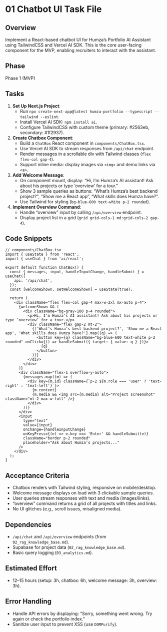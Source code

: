 # 01 Chatbot UI Task File

## Overview
Implement a React-based chatbot UI for Humza’s Portfolio AI Assistant using TailwindCSS and Vercel AI SDK. This is the core user-facing component for the MVP, enabling recruiters to interact with the assistant.

## Phase
Phase 1 (MVP)

## Tasks
1. **Set Up Next.js Project**:
   - Run `npx create-next-app@latest humza-portfolio --typescript --tailwind --eslint`.
   - Install Vercel AI SDK: `npm install ai`.
   - Configure TailwindCSS with custom theme (primary: #2563eb, secondary: #1f2937).
2. **Create Chatbox Component**:
   - Build a `ChatBox` React component in `components/ChatBox.tsx`.
   - Use Vercel AI SDK to stream responses from `/api/chat` endpoint.
   - Render messages in a scrollable div with Tailwind classes (`flex flex-col gap-4`).
   - Support inline media: display images via `<img>` and demo links via `<a>`.
3. **Add Welcome Message**:
   - On component mount, display: “Hi, I’m Humza’s AI assistant! Ask about his projects or type ‘overview’ for a tour.”
   - Show 3 sample queries as buttons: “What’s Humza’s best backend project?”, “Show me a React app”, “What skills does Humza have?”.
   - Use Tailwind for styling (`bg-blue-600 text-white p-2 rounded`).
4. **Implement Overview Command**:
   - Handle “overview” input by calling `/api/overview` endpoint.
   - Display project list in a grid (`grid grid-cols-1 md:grid-cols-2 gap-4`).

## Code Snippets
```tsx
// components/ChatBox.tsx
import { useState } from 'react';
import { useChat } from 'ai/react';

export default function ChatBox() {
  const { messages, input, handleInputChange, handleSubmit } = useChat({
    api: '/api/chat',
  });
  const [welcomeShown, setWelcomeShown] = useState(true);

  return (
    <div className="flex flex-col gap-4 max-w-2xl mx-auto p-4">
      {welcomeShown && (
        <div className="bg-gray-100 p-4 rounded">
          <p>Hi, I’m Humza’s AI assistant! Ask about his projects or type ‘overview’ for a tour.</p>
          <div className="flex gap-2 mt-2">
            {['What’s Humza’s best backend project?', 'Show me a React app', 'What skills does Humza have?'].map((q) => (
              <button key={q} className="bg-blue-600 text-white p-2 rounded" onClick={() => handleSubmit({ target: { value: q } })}>
                {q}
              </button>
            ))}
          </div>
        </div>
      )}
      <div className="flex-1 overflow-y-auto">
        {messages.map((m) => (
          <div key={m.id} className={`p-2 ${m.role === 'user' ? 'text-right' : 'text-left'}`}>
            {m.content}
            {m.media && <img src={m.media} alt="Project screenshot" className="mt-2 max-w-full" />}
          </div>
        ))}
      </div>
      <input
        type="text"
        value={input}
        onChange={handleInputChange}
        onKeyPress={(e) => e.key === 'Enter' && handleSubmit(e)}
        className="border p-2 rounded"
        placeholder="Ask about Humza’s projects..."
      />
    </div>
  );
}
```

## Acceptance Criteria
- Chatbox renders with Tailwind styling, responsive on mobile/desktop.
- Welcome message displays on load with 3 clickable sample queries.
- User queries stream responses with text and media (images/links).
- “overview” command returns a grid of all projects with titles and links.
- No UI glitches (e.g., scroll issues, misaligned media).

## Dependencies
- `/api/chat` and `/api/overview` endpoints (from `02_rag_knowledge_base.md`).
- Supabase for project data (`02_rag_knowledge_base.md`).
- Basic query logging (`03_analytics.md`).

## Estimated Effort
- 12–15 hours (setup: 3h, chatbox: 6h, welcome message: 3h, overview: 3h).

## Error Handling
- Handle API errors by displaying: “Sorry, something went wrong. Try again or check the portfolio index.”
- Sanitize user input to prevent XSS (use `DOMPurify`).
